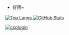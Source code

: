 - 好困~
<a href="https://github.com/422926799">
  <img align="center" alt="Top Langs" src="https://github-readme-stats.vercel.app/api/top-langs/?username=422926799&layout=compact" />
</a>

<a href="https://github.com/422926799">
  <img align="center" alt="GitHub Stats" src="https://github-readme-stats.vercel.app/api?username=422926799&show_icons=true&include_all_commits=true" />
</a>

[![csplugin](https://github-readme-stats.vercel.app/api/pin/?username=422926799&repo=csplugin)](https://github.com/422926799/csplugin)
